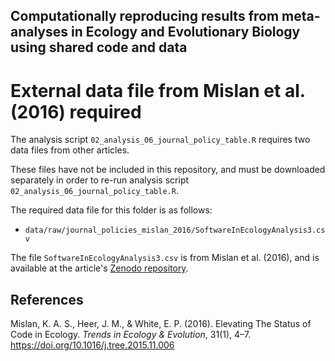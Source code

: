 ## Computationally reproducing results from meta-analyses in Ecology and Evolutionary Biology using shared code and data

# External data file from Mislan et al. (2016) required

The analysis script `02_analysis_06_journal_policy_table.R` requires two data files from other articles.

These files have not be included in this repository, and must be downloaded separately in order to re-run analysis script `02_analysis_06_journal_policy_table.R`.

The required data file for this folder is as follows:

- `data/raw/journal_policies_mislan_2016/SoftwareInEcologyAnalysis3.csv`

The file `SoftwareInEcologyAnalysis3.csv` is from Mislan et al. (2016), and is available at the article's [Zenodo repository](https://doi.org/10.5281/zenodo.34689).

## References

Mislan, K. A. S., Heer, J. M., & White, E. P. (2016). Elevating The Status of Code in Ecology. _Trends in Ecology & Evolution_, 31(1), 4–7. https://doi.org/10.1016/j.tree.2015.11.006
